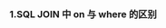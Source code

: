 ### 1.SQL JOIN 中 on 与 where 的区别

[1]: https://www.runoob.com/w3cnote/sql-join-the-different-of-on-and-where.html

